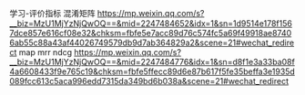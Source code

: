 学习-评价指标
混淆矩阵 https://mp.weixin.qq.com/s?__biz=MzU1MjYzNjQwOQ==&mid=2247484652&idx=1&sn=1d9514e178f1567dce857e616cf08e32&chksm=fbfe5e7acc89d76c574fc5a69f49918ae87406ab55c88a43af44026749579db9d7ab364829a2&scene=21#wechat_redirect
map mrr ndcg https://mp.weixin.qq.com/s?__biz=MzU1MjYzNjQwOQ==&mid=2247484776&idx=1&sn=d8f1e3a33ba08f4a6608433f9e765c19&chksm=fbfe5ffecc89d6e87b617f5fe35beffa3e1935d089fcc613c5aca996edd7315da349bd6b038a&scene=21#wechat_redirect
